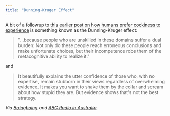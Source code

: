 ```yaml
---
title: "Dunning-Kruger Effect"
---
```

<p>A bit of a followup to <a href="https://chrisenns.com/2009/08/01/humans-prefer-cockiness-to-experience/">this earlier post on how humans prefer cockiness to experience</a> is something known as the Dunning-Kruger effect:</p>
<blockquote><p>"...because people who are unskilled in these domains suffer a dual burden: Not only do these people reach erroneous conclusions and make unfortunate choices, but their incompetence robs them of the metacognitive ability to realize it."</p></blockquote>
<p>and</p>
<blockquote><p>It beautifully explains the utter confidence of those who, with no expertise, remain stubborn in their views regardless of overwhelming evidence. It makes you want to shake them by the collar and scream about how stupid they are. But evidence shows that's not the best strategy.</p></blockquote>
<p><em>Via <a href="http://www.boingboing.net/2010/05/12/confident-dumb-peopl.html">Boingboing</a> and <a href="http://www.abc.net.au/rn/scienceshow/stories/2010/2893602.htm">ABC Radio in Australia</a>.</em></p>
